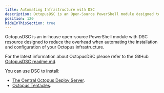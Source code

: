 ```yaml
---
title: Automating Infrastructure with DSC
description: OctopusDSC is an Open-Source PowerShell module designed to assist with the automation of Octopus infrastructure
position: 120
hideInThisSection: true
---
```

OctopusDSC is an in-house open-source PowerShell module with DSC resource designed to reduce the overhead when automating the installation and configuration of your Octopus infrastructure.

For the latest information about OctopusDSC please refer to the GitHub [OctopusDSC readme.md](https://github.com/OctopusDeploy/OctopusDSC).

You can use DSC to install:

- [The Central Octopus Deploy Server](/docs/installation/automating-installation.md#desired-state-configuration).
- [Octopus Tentacles](/docs/infrastructure/deployment-targets/windows-targets/automating-tentacle-installation.md#AutomatingTentacleinstallation-DSCDesiredStateConfiguration).
